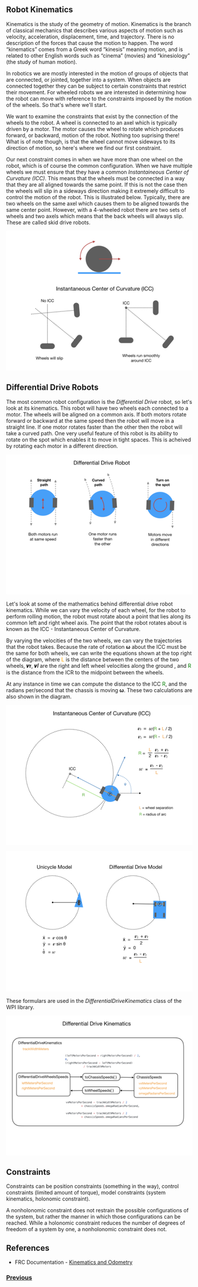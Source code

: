 ## Robot Kinematics

Kinematics is the study of the geometry of motion. Kinematics is the branch of classical mechanics that describes various aspects of motion such as velocity, acceleration, displacement, time, and trajectory.  There is no description of the forces that cause the motion to happen. The word “kinematics” comes from a Greek word “kinesis” meaning motion, and is related to other English words such as “cinema” (movies) and “kinesiology” (the study of human motion).

In robotics we are mostly interested in the motion of groups of objects that are connected, or jointed, together into a system.  When objects are connected together they can be subject to certain constraints that restrict their movement.  For wheeled robots we are interested in determining how the robot can move with reference to the constraints imposed by the motion of the wheels. So that's where we'll start.

We want to examine the constraints that exist by the connection of the wheels to the robot.  A wheel is connected to an axel which is typically driven by a motor.  The motor causes the wheel to rotate which produces forward, or backward, motion of the robot.  Nothing too suprising there!  What is of note though, is that the wheel cannot move sideways to its direction of motion, so here's where we find our first constraint. 

Our next constraint comes in when we have more than one wheel on the robot, which is of course the common configuration.  When we have multiple wheels we must ensure that they have a common <i>Instantaineous Center of Curvature (ICC)</i>.  This means that the wheels must be connected in a way that they are all aligned towards the same point.  If this is not the case then the wheels will slip in a sideways direction making it extremely difficult to control the motion of the robot.  This is illustrated below.  Typically, there are two wheels on the same axel which causes them to be aligned towards the same center point.  However, with a 4-wheeled robot there are two sets of wheels and two axels which means that the back wheels will always slip.  These are called skid drive robots.

![Wheel Motion & ICC](../../images/FRCKinematics&Odometry/FRCKinematics&Odometry.001.jpeg)

## Differential Drive Robots

The most common robot configuration is the <i>Differential Drive</i> robot, so let's look at its kinematics.  This robot will have two wheels each connected to a motor.  The wheels will be aligned on a common axis.  If both motors rotate forward or backward at the same speed then the robot will move in a straight line.  If one motor rotates faster than the other then the robot will take a curved path. One very useful feature of this robot is its ability to rotate on the spot which enables it to move in tight spaces.  This is acheived by rotating each motor in a different direction.

![Differential Drive](../../images/FRCKinematics&Odometry/FRCKinematics&Odometry.002.jpeg)

Let's look at some of the mathematics behind differential drive robot kinematics.  While we can vary the velocity of each wheel, for the robot to perform rolling motion, the robot must rotate about a point that lies along its common left and right wheel axis. The point that the robot rotates about is known as the ICC - Instantaneous Center of Curvature.

By varying the velocities of the two wheels, we can vary the trajectories that the robot takes. Because the rate of rotation **ω** about the ICC must be the same for both wheels, we can write the equations shown at the top right of the diagram, where <span style="color:orange"><bold>L</bold></span> is the distance between the centers of the two wheels, **𝒗r**, **𝒗𝑙** are the right and left wheel velocities along the ground , and <span style="color:green"><bold>R</bold></span> is the distance from the ICR to the midpoint between the wheels.

At any instance in time we can compute the distance to the ICC <span style="color:green"><bold>R</bold></span>, and the radians per/second that the chassis is moving **ω**.  These two calculations are also shown in the diagram.

![ICC](../../images/FRCKinematics&Odometry/FRCKinematics&Odometry.003.jpeg)


![Code Sample](../../images/FRCKinematics&Odometry/FRCKinematics&Odometry.006.jpeg)

These formulars are used in the <i>DifferentialDriveKinematics</i> class of the WPI library.

![Global Frame](../../images/FRCKinematics&Odometry/FRCKinematics&Odometry.007.jpeg)

## Constraints
Constraints can be position constraints (something in the way), control constraints (limited amount of torque), model constraints (system kinematics, holonomic constraint).

A nonholonomic constraint does not restrain the possible configurations of the system, but rather the manner in which those configurations can be reached. While a holonomic constraint reduces the number of degrees of freedom of a system by one, a nonholonomic constraint does not.

## References

- FRC Documentation - [Kinematics and Odometry](https://docs.wpilib.org/en/latest/docs/software/kinematics-and-odometry/index.html)

<h3><span style="float:left">
<a href="dynamicalSystems">Previous</a></span>
<!-- <span style="float:right">
<a href="dynamicalSystems">Next</a></span></h3> -->